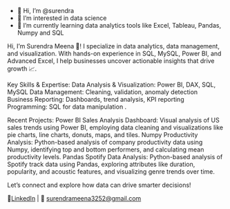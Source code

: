 - 👋 Hi, I’m @surendra
- 👀 I’m interested in data science
- 🌱 I’m currently learning data analytics tools like Excel, Tableau, Pandas, Numpy and SQL

Hi, I’m Surendra Meena 👋!
I specialize in data analytics, data management, and visualization. With hands-on experience in SQL, MySQL, Power BI, and Advanced Excel, I help businesses uncover actionable insights that drive growth 📈.

Key Skills & Expertise:
Data Analysis & Visualization: Power BI, DAX, SQL, MySQL Data Management: Cleaning, validation, anomaly detection Business Reporting: Dashboards, trend analysis, KPI reporting Programming: SQL for data manipulation .

Recent Projects:
Power BI Sales Analysis Dashboard: Visual analysis of US sales trends using Power BI, employing data cleaning and visualizations like pie charts, line charts, donuts, maps, and tiles.
Numpy Productivity Analysis: Python-based analysis of company productivity data using Numpy, identifying top and bottom performers, and calculating mean productivity levels.
Pandas Spotify Data Analysis: Python-based analysis of Spotify track data using Pandas, exploring attributes like duration, popularity, and acoustic features, and visualizing genre trends over time.

Let’s connect and explore how data can drive smarter decisions!

🔗[LinkedIn](linkedin.com/in/surendra-meena-928b03204) | 📧 [surendrameena3252@gmail.com](surendrameena3252@gmail.com)
<!---
surendra3211/surendra3211 is a ✨ special ✨ repository because its `README.md` (this file) appears on your GitHub profile.
You can click the Preview link to take a look at your changes.
--->
